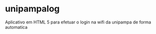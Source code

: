 unipampalog
===========

Aplicativo em HTML 5 para efetuar o login na wifi da unipampa de forma automatica

